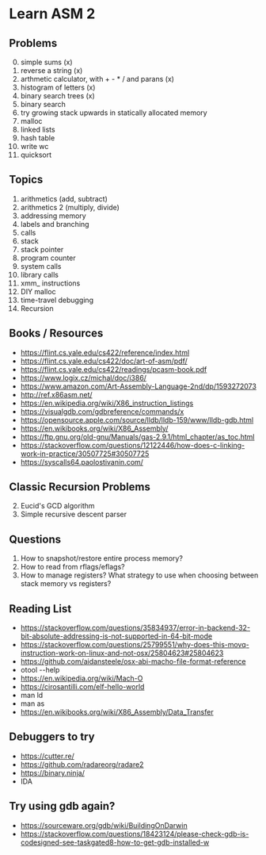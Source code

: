 # Learn ASM 2

## Problems

0. simple sums (x)
1. reverse a string (x)
2. arthmetic calculator, with + - * / and parans (x)
1. histogram of letters (x)
5. binary search trees (x)
5. binary search
6. try growing stack upwards in statically allocated memory
4. malloc
2. linked lists
3. hash table
2. write wc
4. quicksort

## Topics

1. arithmetics (add, subtract)
2. arithmetics 2 (multiply, divide)
3. addressing memory
4. labels and branching
5. calls
6. stack
7. stack pointer
8. program counter
9. system calls
10. library calls
10. xmm_ instructions
11. DIY malloc
12. time-travel debugging
13. Recursion

## Books / Resources

* https://flint.cs.yale.edu/cs422/reference/index.html
* https://flint.cs.yale.edu/cs422/doc/art-of-asm/pdf/
* https://flint.cs.yale.edu/cs422/readings/pcasm-book.pdf
* https://www.logix.cz/michal/doc/i386/
* https://www.amazon.com/Art-Assembly-Language-2nd/dp/1593272073
* http://ref.x86asm.net/
* https://en.wikipedia.org/wiki/X86_instruction_listings
* https://visualgdb.com/gdbreference/commands/x
* https://opensource.apple.com/source/lldb/lldb-159/www/lldb-gdb.html
* https://en.wikibooks.org/wiki/X86_Assembly/
* https://ftp.gnu.org/old-gnu/Manuals/gas-2.9.1/html_chapter/as_toc.html
* https://stackoverflow.com/questions/12122446/how-does-c-linking-work-in-practice/30507725#30507725
* https://syscalls64.paolostivanin.com/

## Classic Recursion Problems

2. Eucid's GCD algorithm
3. Simple recursive descent parser

## Questions

1. How to snapshot/restore entire process memory?
2. How to read from rflags/eflags? 
3. How to manage registers? What strategy to use when choosing between stack memory vs registers?

## Reading List

* https://stackoverflow.com/questions/35834937/error-in-backend-32-bit-absolute-addressing-is-not-supported-in-64-bit-mode
* https://stackoverflow.com/questions/25799551/why-does-this-movq-instruction-work-on-linux-and-not-osx/25804623#25804623
* https://github.com/aidansteele/osx-abi-macho-file-format-reference
* otool --help
* https://en.wikipedia.org/wiki/Mach-O
* https://cirosantilli.com/elf-hello-world
* man ld
* man as
* https://en.wikibooks.org/wiki/X86_Assembly/Data_Transfer

## Debuggers to try

* https://cutter.re/
* https://github.com/radareorg/radare2
* https://binary.ninja/
* IDA

## Try using gdb again?

* https://sourceware.org/gdb/wiki/BuildingOnDarwin
* https://stackoverflow.com/questions/18423124/please-check-gdb-is-codesigned-see-taskgated8-how-to-get-gdb-installed-w
